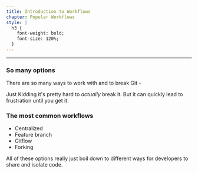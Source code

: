 ```yaml
---
title: Introduction to Workflows
chapter: Popular Workflows
style: |
  h3 {
    font-weight: bold;
    font-size: 120%;
  }
---
```


---

### So many options
There are so many ways to work with and to break Git - <i class="fa fa-frown-o" aria-hidden="true"></i>

Just Kidding it's pretty hard to *actually* break it.  But it can quickly lead to frustration until you get it.

### The most common workflows
- Centralized
- Feature branch
- Gitflow
- Forking

All of these options really just boil down to different ways for developers to share and isolate code.
